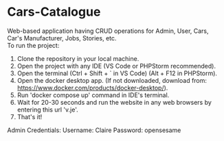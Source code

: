 # Cars-Catalogue

Web-based application having CRUD operations for Admin, User, Cars, Car's Manufacturer, Jobs, Stories, etc.<br>
To run the project:<br>
1. Clone the repository in your local machine.<br>
2. Open the project with any IDE (VS Code or PHPStorm recommended). <br>
3. Open the terminal (Ctrl + Shift + ` in VS Code) (Alt + F12 in PHPStorm).<br>
4. Open the docker desktop app. (If not downloaded, download from: https://www.docker.com/products/docker-desktop/).<br>
5. Run 'docker compose up' command in IDE's terminal.<br>
6. Wait for 20-30 seconds and run the website in any web browsers by entering this url 'v.je'.<br>
7. That's it!

Admin Credentials:
Username: Claire
Password: opensesame
